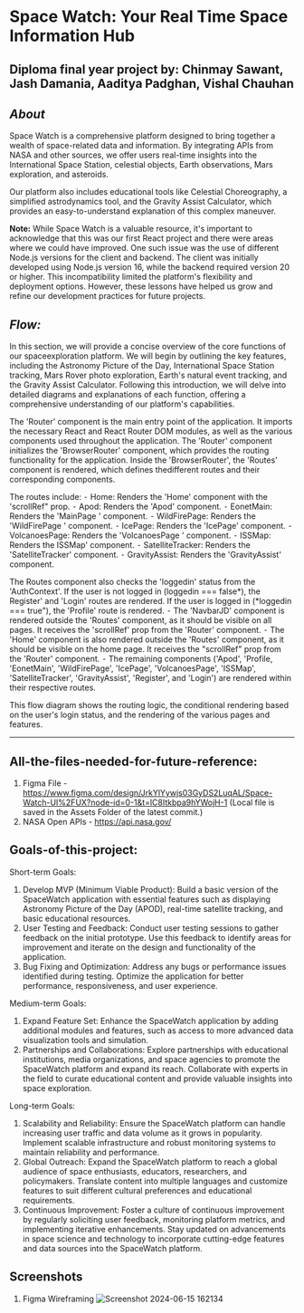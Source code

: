 # Space Watch: Your Real Time Space Information Hub
## Diploma final year project by: Chinmay Sawant, Jash Damania, Aaditya Padghan, Vishal Chauhan

## *About* 

Space Watch is a comprehensive platform designed to bring together a wealth of space-related data and information. By integrating APIs from NASA and other sources, we offer users real-time insights into the International Space Station, celestial objects, Earth observations, Mars exploration, and asteroids.

Our platform also includes educational tools like Celestial Choreography, a simplified astrodynamics tool, and the Gravity Assist Calculator, which provides an easy-to-understand explanation of this complex maneuver.

**Note:** While Space Watch is a valuable resource, it's important to acknowledge that this was our first React project and there were areas where we could have improved. One such issue was the use of different Node.js versions for the client and backend. The client was initially developed using Node.js version 16, while the backend required version 20 or higher. This incompatibility limited the platform's flexibility and deployment options. However, these lessons have helped us grow and refine our development practices for future projects.

## *Flow:*
In this section, we will provide a concise overview of the core functions of our spaceexploration platform. We will begin by outlining the key features, including the Astronomy Picture of the Day, International Space Station tracking, Mars Rover photo exploration, Earth's natural event tracking, and the Gravity Assist Calculator. Following this introduction, we will delve into detailed diagrams and explanations of each function, offering a comprehensive understanding of our platform's capabilities.

The 'Router' component is the main entry point of the application. It imports the necessary React and React Router DOM modules, as well as the various components used throughout the application. The 'Router' component initializes the 'BrowserRouter' component, which provides the routing functionality for the application. Inside the 'BrowserRouter', the 'Routes' component is rendered, which defines thedifferent routes and their corresponding components.


The routes include:
⁃ Home: Renders the 'Home' component with the 'scrollRef" prop.
⁃ Apod: Renders the 'Apod' component.
⁃ EonetMain: Renders the 'MainPage ' component.
⁃ WildFirePage: Renders the 'WildFirePage ' component.
⁃ IcePage: Renders the 'IcePage' component.
⁃ VolcanoesPage: Renders the 'VolcanoesPage ' component.
⁃ ISSMap: Renders the ISSMap' component.
⁃ SatelliteTracker: Renders the 'SatelliteTracker' component.
⁃ GravityAssist: Renders the 'GravityAssist' component.

The Routes component also checks the 'loggedin' status from the 'AuthContext'. If the user is not logged in (loggedin === false*), the Register' and 'Login' routes are rendered.
If the user is logged in (*loggedin === true"), the 'Profile' route is rendered.
⁃ The 'NavbarJD' component is rendered outside the 'Routes' component, as it should
be visible on all pages. It receives the 'scrollRef' prop from the 'Router' component.
⁃ The 'Home' component is also rendered outside the 'Routes' component, as it should
be visible on the home page. It receives the "scrollRef" prop from the 'Router' component.
⁃ The remaining components ('Apod', 'Profile, 'EonetMain', 'WildFirePage',
'IcePage', 'VolcanoesPage', 'ISSMap', 'SatelliteTracker', 'GravityAssist', 'Register', and
'Login') are rendered within their respective routes.

This flow diagram shows the routing logic, the conditional rendering based on the user's login status, and the rendering of the various pages and features.

---

## All-the-files-needed-for-future-reference:
1. Figma File - https://www.figma.com/design/JrkYlYywjs03GyDS2LuqAL/Space-Watch-UI%2FUX?node-id=0-1&t=lC8Itkbpa9hYWojH-1 (Local file is saved in the Assets Folder of the latest commit.)
2. NASA Open APIs - https://api.nasa.gov/

## Goals-of-this-project:
Short-term Goals:
1. Develop MVP (Minimum Viable Product): Build a basic version of the SpaceWatch application with essential features such as displaying Astronomy Picture of the Day (APOD), real-time satellite tracking, and basic educational resources.
2. User Testing and Feedback: Conduct user testing sessions to gather feedback on the initial prototype. Use this feedback to identify areas for improvement and iterate on the design and functionality of the application.
3. Bug Fixing and Optimization: Address any bugs or performance issues identified during testing. Optimize the application for better performance, responsiveness, and user experience.

Medium-term Goals:
1. Expand Feature Set: Enhance the SpaceWatch application by adding additional modules and features, such as access to more advanced data visualization tools and simulation.
2. Partnerships and Collaborations: Explore partnerships with educational institutions, media organizations, and space agencies to promote the SpaceWatch platform and expand its reach. Collaborate with experts in the field to curate educational content and
provide valuable insights into space exploration.

Long-term Goals:
1. Scalability and Reliability: Ensure the SpaceWatch platform can handle increasing user traffic and data volume as it grows in popularity. Implement scalable infrastructure and robust monitoring systems to maintain reliability and performance.
2. Global Outreach: Expand the SpaceWatch platform to reach a global audience of space enthusiasts, educators, researchers, and policymakers. Translate content into multiple languages and customize features to suit different cultural preferences and educational requirements.
3. Continuous Improvement: Foster a culture of continuous improvement by regularly soliciting user feedback, monitoring platform metrics, and implementing iterative enhancements. Stay updated on advancements in space science and technology to
incorporate cutting-edge features and data sources into the SpaceWatch platform.

## Screenshots
1. Figma Wireframing 
![Screenshot 2024-06-15 162134](https://github.com/vighnesh-bcoj/boeing-777_mat/assets/69509265/26220ce4-e0bd-4ef1-a323-f4a03ea6fac1)


